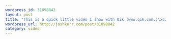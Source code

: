 ```yaml
--- 
wordpress_id: 31898842
layout: post
title: "This is a quick little video I show with Qik (www.qik.com.)\xC2\xA0 I really dig being able to stream video from my cell phone to the web."
wordpress_url: http://joshkerr.com/post/31898842
category: video
---
```

<object width="400" height="336"><param name="movie" value="http://www.youtube.com/v/bCNEvJSkb-s&amp;rel=0&amp;egm=0&amp;showinfo=0&amp;fs=1"></param><param name="wmode" value="transparent"></param><param name="allowFullScreen" value="true"></param><embed src="http://www.youtube.com/v/bCNEvJSkb-s&amp;rel=0&amp;egm=0&amp;showinfo=0&amp;fs=1" type="application/x-shockwave-flash" width="400" height="336" allowFullScreen="true" wmode="transparent"></embed></object>
